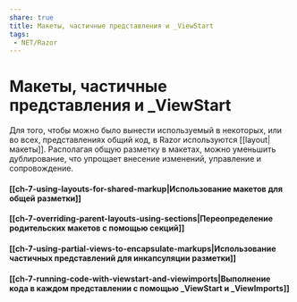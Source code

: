 ```yaml
---
share: true
title: Макеты, частичные представления и _ViewStart
tags:
 - NET/Razor
---
```

# Макеты, частичные представления и \_ViewStart

Для того, чтобы можно было вынести используемый в некоторых, или во всех, представлениях общий код, в Razor используются [[layout|макеты]].
Располагая общую разметку в макетах, можно уменьшить дублирование, что упрощает внесение изменений, управление и сопровождение.
#### [[ch-7-using-layouts-for-shared-markup|Использование макетов для общей разметки]]
#### [[ch-7-overriding-parent-layouts-using-sections|Переопределение родительских макетов с помощью секций]]
#### [[ch-7-using-partial-views-to-encapsulate-markups|Использование частичных представлений для инкапсуляции разметки]]
#### [[ch-7-running-code-with-viewstart-and-viewimports|Выполнение кода в каждом представлении с помощью _ViewStart и _ViewImports]]